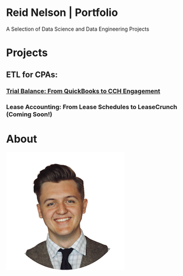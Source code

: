 # Reid Nelson | Portfolio
A Selection of Data Science and Data Engineering Projects

# Projects

## ETL for CPAs:
### [Trial Balance: From QuickBooks to CCH Engagement](https://github.com/jacxson/Trial-Balance-Formatting)
### Lease Accounting: From Lease Schedules to LeaseCrunch (Coming Soon!) 

# About
![](/images/profile_image_2_copy.png)
